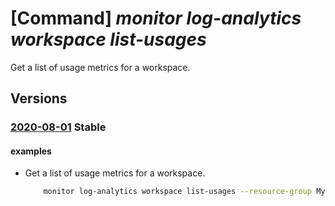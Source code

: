 # [Command] _monitor log-analytics workspace list-usages_

Get a list of usage metrics for a workspace.

## Versions

### [2020-08-01](/Resources/mgmt-plane/L3N1YnNjcmlwdGlvbnMve30vcmVzb3VyY2Vncm91cHMve30vcHJvdmlkZXJzL21pY3Jvc29mdC5vcGVyYXRpb25hbGluc2lnaHRzL3dvcmtzcGFjZXMve30vdXNhZ2Vz/2020-08-01.xml) **Stable**

<!-- mgmt-plane /subscriptions/{}/resourcegroups/{}/providers/microsoft.operationalinsights/workspaces/{}/usages 2020-08-01 -->

#### examples

- Get a list of usage metrics for a workspace.
    ```bash
        monitor log-analytics workspace list-usages --resource-group MyResourceGroup --workspace-name MyWorkspace
    ```

